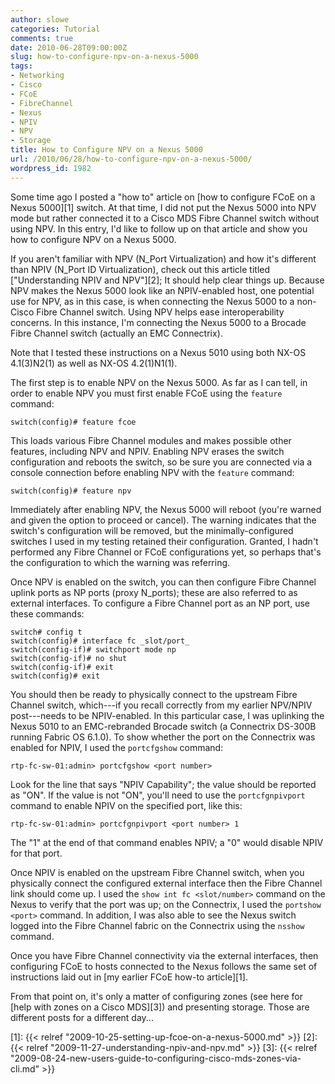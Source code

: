 ```yaml
---
author: slowe
categories: Tutorial
comments: true
date: 2010-06-28T09:00:00Z
slug: how-to-configure-npv-on-a-nexus-5000
tags:
- Networking
- Cisco
- FCoE
- FibreChannel
- Nexus
- NPIV
- NPV
- Storage
title: How to Configure NPV on a Nexus 5000
url: /2010/06/28/how-to-configure-npv-on-a-nexus-5000/
wordpress_id: 1982
---
```


Some time ago I posted a "how to" article on [how to configure FCoE on a Nexus 5000][1] switch. At that time, I did not put the Nexus 5000 into NPV mode but rather connected it to a Cisco MDS Fibre Channel switch without using NPV. In this entry, I'd like to follow up on that article and show you how to configure NPV on a Nexus 5000.

If you aren't familiar with NPV (N_Port Virtualization) and how it's different than NPIV (N_Port ID Virtualization), check out this article titled ["Understanding NPIV and NPV"][2]; It should help clear things up. Because NPV makes the Nexus 5000 look like an NPIV-enabled host, one potential use for NPV, as in this case, is when connecting the Nexus 5000 to a non-Cisco Fibre Channel switch. Using NPV helps ease interoperability concerns. In this instance, I'm connecting the Nexus 5000 to a Brocade Fibre Channel switch (actually an EMC Connectrix).

Note that I tested these instructions on a Nexus 5010 using both NX-OS 4.1(3)N2(1) as well as NX-OS 4.2(1)N1(1).

The first step is to enable NPV on the Nexus 5000. As far as I can tell, in order to enable NPV you must first enable FCoE using the `feature` command:

	switch(config)# feature fcoe

This loads various Fibre Channel modules and makes possible other features, including NPV and NPIV. Enabling NPV erases the switch configuration and reboots the switch, so be sure you are connected via a console connection before enabling NPV with the `feature` command:

	switch(config)# feature npv

Immediately after enabling NPV, the Nexus 5000 will reboot (you're warned and given the option to proceed or cancel). The warning indicates that the switch's configuration will be removed, but the minimally-configured switches I used in my testing retained their configuration. Granted, I hadn't performed any Fibre Channel or FCoE configurations yet, so perhaps that's the configuration to which the warning was referring.

Once NPV is enabled on the switch, you can then configure Fibre Channel uplink ports as NP ports (proxy N_ports); these are also referred to as external interfaces. To configure a Fibre Channel port as an NP port, use these commands:

	switch# config t  
	switch(config)# interface fc _slot/port_  
	switch(config-if)# switchport mode np  
	switch(config-if)# no shut  
	switch(config-if)# exit  
	switch(config)# exit

You should then be ready to physically connect to the upstream Fibre Channel switch, which---if you recall correctly from my earlier NPV/NPIV post---needs to be NPIV-enabled. In this particular case, I was uplinking the Nexus 5010 to an EMC-rebranded Brocade switch (a Connectrix DS-300B running Fabric OS 6.1.0). To show whether the port on the Connectrix was enabled for NPIV, I used the `portcfgshow` command:

	rtp-fc-sw-01:admin> portcfgshow <port number>

Look for the line that says "NPIV Capability"; the value should be reported as "ON". If the value is not "ON", you'll need to use the `portcfgnpivport` command to enable NPIV on the specified port, like this:

	rtp-fc-sw-01:admin> portcfgnpivport <port number> 1

The "1" at the end of that command enables NPIV; a "0" would disable NPIV for that port.

Once NPIV is enabled on the upstream Fibre Channel switch, when you physically connect the configured external interface then the Fibre Channel link should come up. I used the `show int fc <slot/number>` command on the Nexus to verify that the port was up; on the Connectrix, I used the `portshow <port>` command. In addition, I was also able to see the Nexus switch logged into the Fibre Channel fabric on the Connectrix using the `nsshow` command.

Once you have Fibre Channel connectivity via the external interfaces, then configuring FCoE to hosts connected to the Nexus follows the same set of instructions laid out in [my earlier FCoE how-to article][1].

From that point on, it's only a matter of configuring zones (see here for [help with zones on a Cisco MDS][3]) and presenting storage. Those are different posts for a different day...

[1]: {{< relref "2009-10-25-setting-up-fcoe-on-a-nexus-5000.md" >}}
[2]: {{< relref "2009-11-27-understanding-npiv-and-npv.md" >}}
[3]: {{< relref "2009-08-24-new-users-guide-to-configuring-cisco-mds-zones-via-cli.md" >}}
